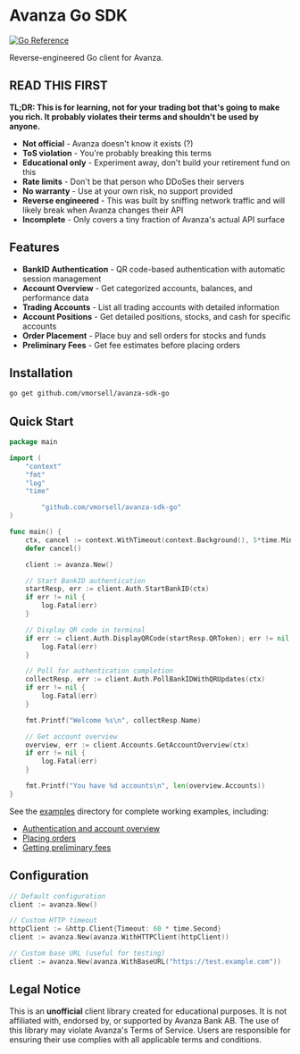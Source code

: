 # Avanza Go SDK

[![Go Reference](https://pkg.go.dev/badge/github.com/vmorsell/avanza-sdk-go.svg)](https://pkg.go.dev/github.com/vmorsell/avanza-sdk-go)

Reverse-engineered Go client for Avanza.

## READ THIS FIRST

**TL;DR: This is for learning, not for your trading bot that's going to make you rich. It probably violates their terms and shouldn't be used by anyone.**

- **Not official** - Avanza doesn't know it exists (?)
- **ToS violation** - You're probably breaking this terms
- **Educational only** - Experiment away, don't build your retirement fund on this
- **Rate limits** - Don't be that person who DDoSes their servers
- **No warranty** - Use at your own risk, no support provided
- **Reverse engineered** - This was built by sniffing network traffic and will likely break when Avanza changes their API
- **Incomplete** - Only covers a tiny fraction of Avanza's actual API surface

## Features

- **BankID Authentication** - QR code-based authentication with automatic session management
- **Account Overview** - Get categorized accounts, balances, and performance data
- **Trading Accounts** - List all trading accounts with detailed information
- **Account Positions** - Get detailed positions, stocks, and cash for specific accounts
- **Order Placement** - Place buy and sell orders for stocks and funds
- **Preliminary Fees** - Get fee estimates before placing orders

## Installation

```bash
go get github.com/vmorsell/avanza-sdk-go
```

## Quick Start

```go
package main

import (
    "context"
    "fmt"
    "log"
    "time"

        "github.com/vmorsell/avanza-sdk-go"
)

func main() {
    ctx, cancel := context.WithTimeout(context.Background(), 5*time.Minute)
    defer cancel()

    client := avanza.New()

    // Start BankID authentication
    startResp, err := client.Auth.StartBankID(ctx)
    if err != nil {
        log.Fatal(err)
    }

    // Display QR code in terminal
    if err := client.Auth.DisplayQRCode(startResp.QRToken); err != nil {
        log.Fatal(err)
    }

    // Poll for authentication completion
    collectResp, err := client.Auth.PollBankIDWithQRUpdates(ctx)
    if err != nil {
        log.Fatal(err)
    }

    fmt.Printf("Welcome %s\n", collectResp.Name)

    // Get account overview
    overview, err := client.Accounts.GetAccountOverview(ctx)
    if err != nil {
        log.Fatal(err)
    }

    fmt.Printf("You have %d accounts\n", len(overview.Accounts))
}
```

See the [examples](example/) directory for complete working examples, including:

- [Authentication and account overview](example/accounts/)
- [Placing orders](example/trading/)
- [Getting preliminary fees](example/preliminary-fee/)

## Configuration

```go
// Default configuration
client := avanza.New()

// Custom HTTP timeout
httpClient := &http.Client{Timeout: 60 * time.Second}
client := avanza.New(avanza.WithHTTPClient(httpClient))

// Custom base URL (useful for testing)
client := avanza.New(avanza.WithBaseURL("https://test.example.com"))
```

## Legal Notice

This is an **unofficial** client library created for educational purposes. It is not affiliated with, endorsed by, or supported by Avanza Bank AB. The use of this library may violate Avanza's Terms of Service. Users are responsible for ensuring their use complies with all applicable terms and conditions.
